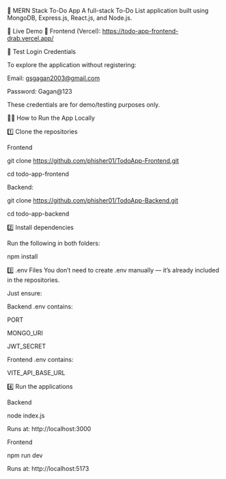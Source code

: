 


📝 MERN Stack To-Do App
A full-stack To-Do List application built using MongoDB, Express.js, React.js, and Node.js.

🚀 Live Demo
🔗 Frontend (Vercel): https://todo-app-frontend-drab.vercel.app/

🔐 Test Login Credentials

To explore the application without registering:

Email: gsgagan2003@gmail.com

Password: Gagan@123

These credentials are for demo/testing purposes only.

🧑‍💻 How to Run the App Locally

1️⃣ Clone the repositories

Frontend

git clone https://github.com/phisher01/TodoApp-Frontend.git

cd todo-app-frontend

Backend:


git clone https://github.com/phisher01/TodoApp-Backend.git

cd todo-app-backend

2️⃣ Install dependencies

Run the following in both folders:

npm install

3️⃣ .env Files
You don’t need to create .env manually — it’s already included in the repositories.

Just ensure:

Backend .env contains:


PORT

MONGO_URI

JWT_SECRET

Frontend .env contains:


VITE_API_BASE_URL

4️⃣ Run the applications

Backend

node index.js

Runs at: http://localhost:3000

Frontend

npm run dev

Runs at: http://localhost:5173
